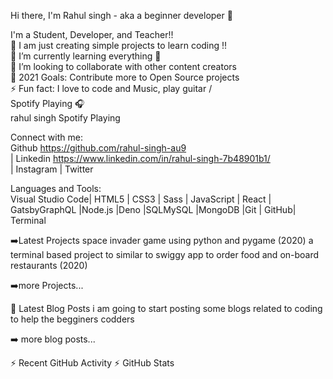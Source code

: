 
Hi there, I'm Rahul singh - aka a beginner developer 👋
                                                      
                                                             
                                                                
I'm a Student, Developer, and Teacher!!                                                     
🔭 I am just creating simple projects to learn coding !!                                                 
🌱 I’m currently learning everything 🤣                                                                
👯 I’m looking to collaborate with other content creators                                              
🥅 2021 Goals: Contribute more to Open Source projects                                                 
⚡ Fun fact: I love to code and Music, play guitar /                                                        
Spotify Playing 🎧                                                                                                                   
rahul singh Spotify Playing                                                                                                       

Connect with me:                                                                                                                  
Github https://github.com/rahul-singh-au9                                                      
| Linkedin https://www.linkedin.com/in/rahul-singh-7b48901b1/                                                                                     
| Instagram | Twitter


Languages and Tools:                                                                                                          
Visual Studio Code|            HTML5 |               CSS3             | Sass           | JavaScript            | React             | GatsbyGraphQL           |Node.js      |Deno       |SQLMySQL                  |MongoDB           |Git    | GitHub|   Terminal



➡️Latest Projects
space invader game using python and pygame (2020)
a terminal based project to similar to swiggy app to order food and on-board restaurants (2020)

➡️more Projects...

📕 Latest Blog Posts
i am going to start posting some blogs related to coding to help the begginers codders

➡️ more blog posts...


⚡ Recent GitHub Activity
⚡ GitHub Stats
